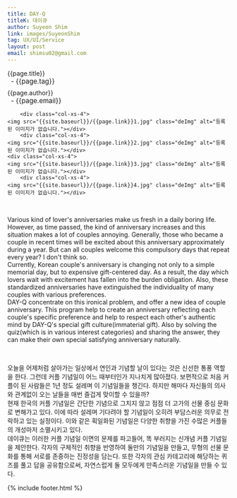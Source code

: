 ```yaml
---
title: DAY-Q
titleK: 데이큐
author: Suyeon Shim
link: images/SuyeonShim
tag: UX/UI/Service
layout: post
email: shimsu02@gmail.com
---	
```


<div class="container">

<div class="deDep">
{{page.title}}<br>
<p style="font-size:15px; margin:0px; padding:0px 0px 0px 8px; margin:0px 0px 8px 0px;">- {{page.tag}}</p>
{{page.author}}<br>
<p style="font-size:15px; margin:0px; padding:0px 0px 0px 8px;">- {{page.email}}</p>
</div>


<div class="row" class="imgcolor">
	
		<div class="col-xs-4">
	<img src="{{site.baseurl}}/{{page.link}}1.jpg" class="deImg" alt="등록된 이미지가 없습니다."></div>
		<div class="col-xs-4">
	<img src="{{site.baseurl}}/{{page.link}}2.jpg" class="deImg" alt="등록된 이미지가 없습니다."></div>
	<div class="col-xs-4">
	<img src="{{site.baseurl}}/{{page.link}}3.jpg" class="deImg" alt="등록된 이미지가 없습니다."></div>
		<div class="col-xs-4">
	<img src="{{site.baseurl}}/{{page.link}}4.jpg" class="deImg" alt="등록된 이미지가 없습니다."></div>
	
</div>
<br>

<div class="det lato">


Various kind of lover's anniversaries make us fresh in a daily boring life. However, as time passed, the kind of anniversary increases and this situation makes a lot of couples annoying. Generally, those who became a couple in recent times will be excited about this anniversary approximately during a year. But can all couples welcome this compulsory days that repeat every year? I don't think so.
<br>
Currently, Korean couple's anniversary is changing not only to a simple memorial day, but to expensive gift-centered day. As a result, the day which lovers wait with excitement has fallen into the burden obligation. Also, these standardized anniversaries have extinguished the individuality of many couples with various preferences.
<br>
DAY-Q concentrate on this ironical problem, and offer a new idea of couple anniversary. This program help to create an anniversary reflecting each couple's specific preference and help to respect each other's authentic mind by DAY-Q's special gift culture(immaterial gift). Also by solving the quiz(which is in various interest categories) and sharing the answer, they can make their own special satisfying anniversary naturally. 



</div>

<br>

<div class="noto">

오늘을 어제처럼 살아가는 일상에서 연인과 기념할 날이 있다는 것은 신선한 통풍 역할을 한다. 그런데 커플 기념일이 어느 때부터인가 지나치게 많아졌다. 보편적으로 처음 커플이 된 사람들은 1년 정도 설레며 이 기념일들을 챙긴다. 하지만 해마다 자신들의 의사와 관계없이 오는 날들을 매번 즐겁게 맞이할 수 있을까?
<br>
현재 한국의 커플 기념일은 간단한 기념으로 그치지 않고 점점 더 고가의 선물 중심 문화로 변해가고 있다. 이에 따라 설레며 기다려야 할 기념일이 오히려 부담스러운 의무로 전락하고 있는 실정이다. 이와 같은 획일화된 기념일은 다양한 취향을 가진 수많은 커플들의 개성마저 소멸시키고 있다.
<br>
데이큐는 이러한 커플 기념일 이면의 문제를 파고들어, 똑 부러지는 신개념 커플 기념일을 제안한다. 각자의 구체적인 취향을 반영하여 둘만의 기념일을 만들고, 무형의 선물 문화를 통해 서로를 존중하는 진정성을 담는다. 또한 각자의 관심 카테고리에 해당하는 퀴즈를 풀고 답을 공유함으로써, 자연스럽게 둘 모두에게 만족스러운 기념일을 만들 수 있다.


</div>
 {% include footer.html %}